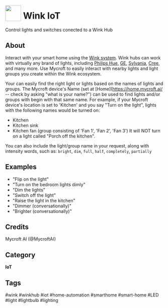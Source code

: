 # <img src='https://rawgithub.com/FortAwesome/Font-Awesome/master/advanced-options/raw-svg/solid/lightbulb.svg' card_color='#22a7f0' width='50' height='50' style='vertical-align:bottom'/> Wink IoT
Control lights and switches conected to a Wink Hub

## About 
Interact with your smart home using the [Wink system](https://www.wink.com/).  Wink hubs can work with virtually any brand of lights, including [Philips Hue](https://www2.meethue.com/en-us), [GE](https://www.gelighting.com/), [Sylvania](https://www.sylvania.com/en-us/Pages/default.aspx), [Cree](https://creebulb.com/connected), and many more.  Use Mycroft to easily interact with nearby lights and light groups you create within the Wink ecosystem.

Your can easily find the right light or lights based on the names of lights and groups.  The Mycroft device's Name (set at [Home](https://home.mycroft.ai/ -- check by asking "what is your name?")
can be used to find lights and/or groups with begin with that same name. For example, if your Mycroft device's location is set to 'Kitchen' and you say "Turn on the light", lights with the following names would be turned on:

* Kitchen
* Kitchen sink
* Kitchen fan (group consisting of 'Fan 1', 'Fan 2', 'Fan 3')
It will NOT turn on a light called "Porch off the kitchen".

You can also include the light/group name in your request, along with intensity words, such as: `bright`, `dim`, `full`, `half`, `completely`, `partially`

## Examples 
* "Flip on the light"
* "Turn on the bedroom lights dimly"
* "Dim the lights"
* "Switch off the light"
* "Raise the light in the kitchen"
* "Dimmer (conversationally)"
* "Brighter (conversationally)"

## Credits 
Mycroft AI (@MycroftAI)

## Category
**IoT**

## Tags
#wink
#winkhub
#iot
#home-automation
#smarthome
#smart-home
#LED
#light
#lightbulb
#lighting
